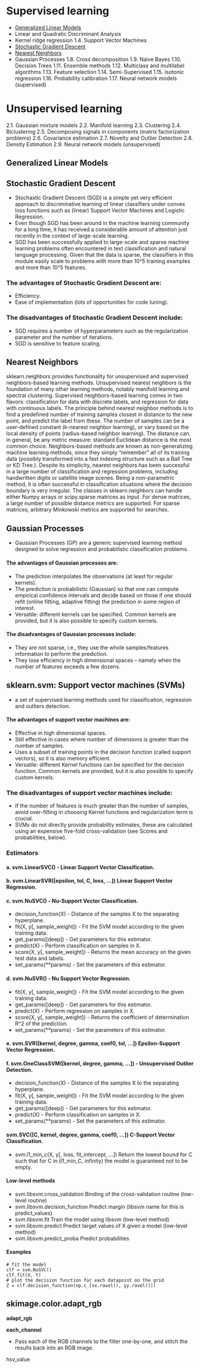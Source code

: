 # Supervised learning
* [Generalized Linear Models](#generalized-linear-models)
* Linear and Quadratic Discriminant Analysis
* Kernel ridge regression
1.4. Support Vector Machines
* [Stochastic Gradient Descent](#stochastic-gradient-descent)
* [Nearest Neighbors](#nearest-neighbors)
* Gaussian Processes
1.8. Cross decomposition
1.9. Naive Bayes
1.10. Decision Trees
1.11. Ensemble methods
1.12. Multiclass and multilabel algorithms
1.13. Feature selection
1.14. Semi-Supervised
1.15. Isotonic regression
1.16. Probability calibration
1.17. Neural network models (supervised)
# Unsupervised learning
2.1. Gaussian mixture models
2.2. Manifold learning
2.3. Clustering
2.4. Biclustering
2.5. Decomposing signals in components (matrix factorization problems)
2.6. Covariance estimation
2.7. Novelty and Outlier Detection
2.8. Density Estimation
2.9. Neural network models (unsupervised)


## Generalized Linear Models 

## Stochastic Gradient Descent
* Stochastic Gradient Descent (SGD) is a simple yet very efficient approach to discriminative learning of linear classifiers under convex loss functions such as (linear) Support Vector Machines and Logistic Regression. 
* Even though SGD has been around in the machine learning community for a long time, it has received a considerable amount of attention just recently in the context of large-scale learning.
* SGD has been successfully applied to large-scale and sparse machine learning problems often encountered in text classification and natural language processing. Given that the data is sparse, the classifiers in this module easily scale to problems with more than 10^5 training examples and more than 10^5 features.
### The advantages of Stochastic Gradient Descent are:
* Efficiency.
* Ease of implementation (lots of opportunities for code tuning).
### The disadvantages of Stochastic Gradient Descent include:
* SGD requires a number of hyperparameters such as the regularization parameter and the number of iterations.
* SGD is sensitive to feature scaling.

## Nearest Neighbors
sklearn.neighbors provides functionality for unsupervised and supervised neighbors-based learning methods. Unsupervised nearest neighbors is the foundation of many other learning methods, notably manifold learning and spectral clustering. Supervised neighbors-based learning comes in two flavors: classification for data with discrete labels, and regression for data with continuous labels.
The principle behind nearest neighbor methods is to find a predefined number of training samples closest in distance to the new point, and predict the label from these. The number of samples can be a user-defined constant (k-nearest neighbor learning), or vary based on the local density of points (radius-based neighbor learning). The distance can, in general, be any metric measure: standard Euclidean distance is the most common choice. Neighbors-based methods are known as non-generalizing machine learning methods, since they simply “remember” all of its training data (possibly transformed into a fast indexing structure such as a Ball Tree or KD Tree.).
Despite its simplicity, nearest neighbors has been successful in a large number of classification and regression problems, including handwritten digits or satellite image scenes. Being a non-parametric method, it is often successful in classification situations where the decision boundary is very irregular.
The classes in sklearn.neighbors can handle either Numpy arrays or scipy.sparse matrices as input. For dense matrices, a large number of possible distance metrics are supported. For sparse matrices, arbitrary Minkowski metrics are supported for searches.


## Gaussian Processes
* Gaussian Processes (GP) are a generic supervised learning method designed to solve regression and probabilistic classification problems.
#### The advantages of Gaussian processes are:
* The prediction interpolates the observations (at least for regular kernels).
* The prediction is probabilistic (Gaussian) so that one can compute empirical confidence intervals and decide based on those if one should refit (online fitting, adaptive fitting) the prediction in some region of interest.
* Versatile: different kernels can be specified. Common kernels are provided, but it is also possible to specify custom kernels.
#### The disadvantages of Gaussian processes include:
* They are not sparse, i.e., they use the whole samples/features information to perform the prediction.
* They lose efficiency in high dimensional spaces – namely when the number of features exceeds a few dozens.


## sklearn.svm: Support vector machines (SVMs) 
* a set of supervised learning methods used for classification, regression and outliers detection.

#### The advantages of support vector machines are:
* Effective in high dimensional spaces.
* Still effective in cases where number of dimensions is greater than the number of samples.
* Uses a subset of training points in the decision function (called support vectors), so it is also memory efficient.
* Versatile: different Kernel functions can be specified for the decision function. Common kernels are provided, but it is also possible to specify custom kernels.
### The disadvantages of support vector machines include:
* If the number of features is much greater than the number of samples, avoid over-fitting in choosing Kernel functions and regularization term is crucial.
* SVMs do not directly provide probability estimates, these are calculated using an expensive five-fold cross-validation (see Scores and probabilities, below).

### Estimators
#### a. svm.LinearSVC() - Linear Support Vector Classification.
#### b. svm.LinearSVR([epsilon, tol, C, loss, …])	Linear Support Vector Regression.
#### c. svm.NuSVC() - Nu-Support Vector Classification.
* decision_function(X) - Distance of the samples X to the separating hyperplane.
* fit(X, y[, sample_weight]) - Fit the SVM model according to the given training data.
* get_params([deep]) - Get parameters for this estimator.
* predict(X) - Perform classification on samples in X.
* score(X, y[, sample_weight]) - Returns the mean accuracy on the given test data and labels.
* set_params(**params) - Set the parameters of this estimator.
#### d. svm.NuSVR() - Nu Support Vector Regression.
* fit(X, y[, sample_weight]) - Fit the SVM model according to the given training data.
* get_params([deep]) - Get parameters for this estimator.
* predict(X) - Perform regression on samples in X.
* score(X, y[, sample_weight]) - Returns the coefficient of determination R^2 of the prediction.
* set_params(**params) - Set the parameters of this estimator.
#### e. svm.SVR([kernel, degree, gamma, coef0, tol, …])	Epsilon-Support Vector Regression.



#### f. svm.OneClassSVM([kernel, degree, gamma, …]) - Unsupervised Outlier Detection.
* decision_function(X) - Distance of the samples X to the separating hyperplane.
* fit(X, y[, sample_weight]) - Fit the SVM model according to the given training data.
* get_params([deep]) - Get parameters for this estimator.
* predict(X) - Perform classification on samples in X.
* set_params(**params) - Set the parameters of this estimator.

#### svm.SVC([C, kernel, degree, gamma, coef0, …])	C-Support Vector Classification.

* svm.l1_min_c(X, y[, loss, fit_intercept, …])	Return the lowest bound for C such that for C in (l1_min_C, infinity) the model is guaranteed not to be empty.

#### Low-level methods
* svm.libsvm.cross_validation	Binding of the cross-validation routine (low-level routine)
* svm.libsvm.decision_function	Predict margin (libsvm name for this is predict_values)
* svm.libsvm.fit	Train the model using libsvm (low-level method)
* svm.libsvm.predict	Predict target values of X given a model (low-level method)
* svm.libsvm.predict_proba	Predict probabilities

#### Examples
````
# fit the model
clf = svm.NuSVC()
clf.fit(X, Y)
# plot the decision function for each datapoint on the grid
Z = clf.decision_function(np.c_[xx.ravel(), yy.ravel()])
````


## skimage.color.adapt_rgb
**adapt_rgb**

**each_channel**
- Pass each of the RGB channels to the filter one-by-one, and stitch the results back into an RGB image.


 hsv_value
